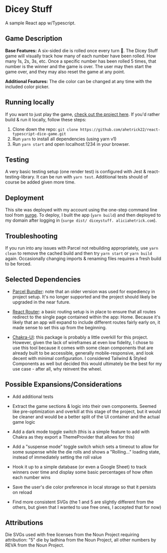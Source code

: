 # Dicey Stuff
A sample React app w/Typescript.

## Game Description
__Base Features:__ A six-sided die is rolled once every turn 🎲. The Dicey Stuff game will visually track how many of 
each number 
have been rolled. How many 1s, 2s, 3s, etc. Once a specific number has been rolled 5 times, that number is the winner and the game is over. The user may then start the game over, and they may also reset the game at any point.

__Additional Features:__ The die color can be changed at any time with the included color picker.

## Running locally
If you want to just play the game, [check out the project here](http://diceystuff.aliciahetrick.com). If you'd rather 
build & 
run it 
locally, follow these steps:

1. Clone down the repo: `git clone https://github.com/ahetrick22/react-typescript-dice-game.git`
2. Run `yarn` to install all dependencies (using yarn v1)
3. Run `yarn start` and open localhost:1234 in your browser.

## Testing
A very basic testing setup (one render test) is configured with Jest & react-testing-library. It can be run with 
`yarn test`. Additional tests should of course be added given more time.

## Deployment
This site was deployed with my account using the one-step command line tool from [surge](https://surge.sh). To 
deploy, I built the app (`yarn build`) and then deployed to my domain after logging in (`surge dist/ diceystuff.
aliciahetrick.com`).

## Troubleshooting
If you run into any issues with Parcel not rebuilding appropriately, use `yarn clean` to remove the cached build and 
then try `yarn start` or `yarn build` again. Occasionally changing imports & renaming files requires a fresh build 
to be forced. 

## Selected Dependencies
- [Parcel Bundler](https://parceljs.org/): note that an older version was used for expediency in project setup. It's no 
  longer supported and the 
  project should likely be upgraded in the near future.
  
- [React Router](https://reactrouter.com/): a basic routing setup is in place to ensure that all routes redirect to 
  the single page contained 
  within the app: Home. Because it's likely that an app will expand to include different routes fairly early on, it 
  made 
  sense to 
  set this up from the beginning.
  
- [Chakra-UI](https://chakra-ui.com/): this package is probably a little overkill for this project. However, given 
  the lack of wireframes at even low fidelity, I chose to use this 
  tool because it 
  comes 
  with some clean 
  components 
  that are already built to be accessible, generally mobile-responsive, and look decent with minimal configuration. I 
  considered Tailwind & Styled Components as well but decided this would ultimately be the best for my use case - 
  after all, why reinvent the wheel.

## Possible Expansions/Considerations
- Add additional tests
  
- Extract the game sections & logic into their own components. Seemed like pre-optimization and overkill at this 
  stage of the project, but it would be cleaner and would be a better split of the UI container and the actual game 
  logic
  
- Add a dark mode toggle switch (this is a simple feature to add with Chakra as they export a ThemeProvider that 
  allows for this)
  
- Add a "suspense mode" toggle switch which sets a timeout to allow for some suspense while the die rolls and shows 
  a "Rolling..." loading state, instead of immediately setting the roll value
  
- Hook it up to a simple database (or even a Google Sheet) to track winners over time and display some basic 
  percentages of how often each number wins
  
- Save the user's die color preference in local storage so that it persists on reload
  
- Find more consistent SVGs (the 1 and 5 are slightly different from the others, but given that I wanted to use free 
  ones, I accepted that for now)

## Attributions
Die SVGs used with free licenses from the Noun Project requiring attribution: "5" die by ladhina from the Noun 
Project, all other numbers by REVA from the Noun Project.

